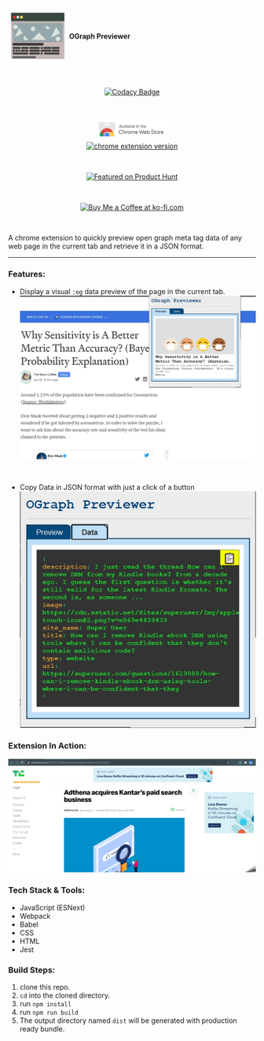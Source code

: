 <p align="center">

<span><img  src="./readmeImages/icon128.png" height="120px" style="vertical-align:middle;"><span style="vertical-align:middle;">&nbsp;<b>OGraph Previewer</b></span></span>

</p>
<br/>
<p align="center">
<a href="https://www.codacy.com/gh/Parthipan-Natkunam/oGraph-previwer/dashboard?utm_source=github.com&utm_medium=referral&utm_content=Parthipan-Natkunam/oGraph-previwer&utm_campaign=Badge_Grade"><img src="https://app.codacy.com/project/badge/Grade/bb1e5fc0058b4068b200977326b351a8" alt="Codacy Badge"/></a>
</p>
<br/>
<p align="center">
<a href="https://chrome.google.com/webstore/detail/ograph-previewer/ggcfeakcnodgcmmllfdbmngekljbhiim" target="_blank">
    <img src="readmeImages/cws.png" alt="chrome web store link" width="150px" alt="chrome extension store image"/>
    <br/>
    <img src="https://img.shields.io/chrome-web-store/v/ggcfeakcnodgcmmllfdbmngekljbhiim?style=flat-square" alt="chrome extension version"/>
</a>
</p>
<br/>
<p align="center">
<a href="https://www.producthunt.com/posts/ograph-previewer?utm_source=badge-featured&utm_medium=badge&utm_souce=badge-ograph-previewer" target="_blank">
    <img src="https://api.producthunt.com/widgets/embed-image/v1/featured.svg?post_id=282803&theme=dark" alt="Featured on Product Hunt"/>
</a>
</p>
<br/>
<p align="center"><a href='https://ko-fi.com/H2H03ZSCJ' target='_blank'><img height='36' style='border:0px;height:36px;' src='https://cdn.ko-fi.com/cdn/kofi3.png?v=2' border='0' alt='Buy Me a Coffee at ko-fi.com' /></a></p>
<br/>

A chrome extension to quickly preview open graph meta tag data of any web page in the current tab and retrieve it in a JSON format.

---

### Features:

- Display a visual `:og` data preview of the page in the current tab.
  ![1-feature-Screenshot1](./readmeImages/ogp_sc1.jpg)

<br/>

- Copy Data in JSON format with just a click of a button
  ![2-feature-Screenshot2](./readmeImages/ogp_sc4.jpg)

### Extension In Action:

![demo](./readmeImages/og-demo2.gif)

### Tech Stack & Tools:

- JavaScript (ESNext)
- Webpack
- Babel
- CSS
- HTML
- Jest

### Build Steps:

1. clone this repo.
2. `cd` into the cloned directory.
3. run `npm install`
4. run `npm run build`
5. The output directory named `dist` will be generated with production ready bundle.
